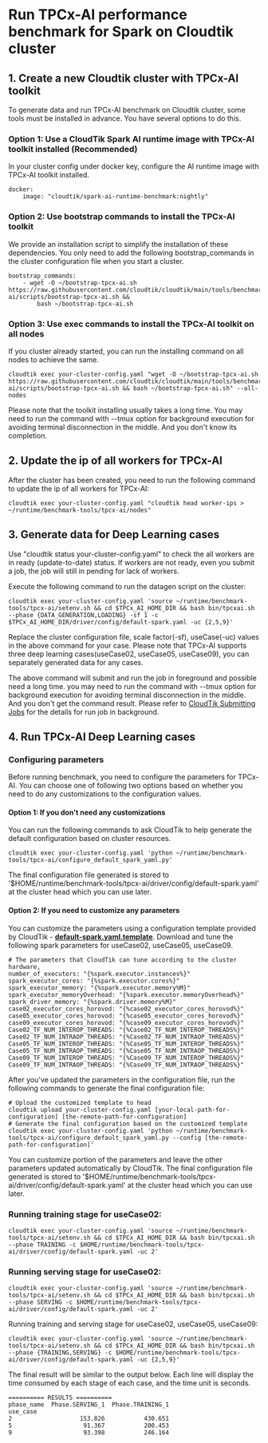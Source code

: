 # Run TPCx-AI performance benchmark for Spark on Cloudtik cluster

## 1. Create a new Cloudtik cluster with TPCx-AI toolkit
To generate data and run TPCx-AI benchmark on Cloudtik cluster, some tools must be installed in advance.
You have several options to do this.

### Option 1: Use a CloudTik Spark AI runtime image with TPCx-AI toolkit installed (Recommended)
In your cluster config under docker key, configure the AI runtime image with TPCx-AI toolkit installed.

```buildoutcfg
docker:
    image: "cloudtik/spark-ai-runtime-benchmark:nightly"
```

### Option 2: Use bootstrap commands to install the TPCx-AI toolkit
We provide an installation script to simplify the installation of these dependencies.
You only need to add the following bootstrap_commands in the cluster configuration file when you start a cluster.
```buildoutcfg
bootstrap_commands:
    - wget -O ~/bootstrap-tpcx-ai.sh https://raw.githubusercontent.com/cloudtik/cloudtik/main/tools/benchmarks/ai/tpcx-ai/scripts/bootstrap-tpcx-ai.sh &&
        bash ~/bootstrap-tpcx-ai.sh
```

### Option 3: Use exec commands to install the TPCx-AI toolkit on all nodes
If you cluster already started, you can run the installing command on all nodes to achieve the same.
```buildoutcfg
cloudtik exec your-cluster-config.yaml "wget -O ~/bootstrap-tpcx-ai.sh https://raw.githubusercontent.com/cloudtik/cloudtik/main/tools/benchmarks/ai/tpcx-ai/scripts/bootstrap-tpcx-ai.sh && bash ~/bootstrap-tpcx-ai.sh" --all-nodes
```

Please note that the toolkit installing usually takes a long time.
You may need to run the command with --tmux option for background execution
for avoiding terminal disconnection in the middle. And you don't know its completion.

## 2. Update the ip of all workers for TPCx-AI
After the cluster has been created, you need to run the following command to update the ip of all workers for TPCx-AI:
```buildoutcfg
cloudtik exec your-cluster-config.yaml "cloudtik head worker-ips > ~/runtime/benchmark-tools/tpcx-ai/nodes"
```

## 3. Generate data for Deep Learning cases
Use "cloudtik status your-cluster-config.yaml" to check the all workers are in ready (update-to-date) status.
If workers are not ready, even you submit a job, the job will still in pending for lack of workers.

Execute the following command to run the datagen script on the cluster:
```buildoutcfg
cloudtik exec your-cluster-config.yaml 'source ~/runtime/benchmark-tools/tpcx-ai/setenv.sh && cd $TPCx_AI_HOME_DIR && bash bin/tpcxai.sh --phase {DATA_GENERATION,LOADING} -sf 1 -c $TPCx_AI_HOME_DIR/driver/config/default-spark.yaml -uc {2,5,9}'
```
Replace the cluster configuration file, scale factor(-sf), useCase(-uc) values in the above command for your case. 
Please note that TPCx-AI supports three deep learning cases(useCase02, useCase05, useCase09), you can separately generated data for any cases.

The above command will submit and run the job in foreground and possible need a long time.
you may need to run the command with --tmux option for background execution
for avoiding terminal disconnection in the middle. And you don't get the command result.
Please refer to [CloudTik Submitting Jobs](https://cloudtik.readthedocs.io/en/latest/UserGuide/AdvancedConfigurations/submitting-jobs.html) for
the details for run job in background.

## 4. Run TPCx-AI Deep Learning cases

### Configuring parameters
Before running benchmark, you need to configure the parameters for TPCx-AI.
You can choose one of following two options based on whether you need to do any customizations
to the configuration values.

#### Option 1: If you don't need any customizations
You can run the following commands to ask CloudTik to help generate the default configuration
based on cluster resources.
```buildoutcfg
cloudtik exec your-cluster-config.yaml 'python ~/runtime/benchmark-tools/tpcx-ai/configure_default_spark_yaml.py'
```
The final configuration file generated is stored to '$HOME/runtime/benchmark-tools/tpcx-ai/driver/config/default-spark.yaml'
at the cluster head which you can use later.

#### Option 2: If you need to customize any parameters
You can customize the parameters using a configuration template provided by
CloudTik - **[default-spark.yaml.template](tpcx-ai/confs/default-spark.yaml.template)**.
Download and tune the following spark parameters for useCase02, useCase05, useCase09.
```buildoutcfg
# The parameters that CloudTik can tune according to the cluster hardware,
number_of_executors: "{%spark.executor.instances%}"
spark_executor_cores: "{%spark.executor.cores%}"
spark_executor_memory: "{%spark.executor.memory%M}"
spark_executor_memoryOverhead: "{%spark.executor.memoryOverhead%}"
spark_driver_memory: "{%spark.driver.memory%M}"
case02_executor_cores_horovod: "{%case02_executor_cores_horovod%}"
case05_executor_cores_horovod: "{%case05_executor_cores_horovod%}"
case09_executor_cores_horovod: "{%case09_executor_cores_horovod%}"
Case02_TF_NUM_INTEROP_THREADS: "{%Case02_TF_NUM_INTEROP_THREADS%}"
Case02_TF_NUM_INTRAOP_THREADS: "{%Case02_TF_NUM_INTRAOP_THREADS%}"
Case05_TF_NUM_INTEROP_THREADS: "{%Case05_TF_NUM_INTEROP_THREADS%}"
Case05_TF_NUM_INTRAOP_THREADS: "{%Case05_TF_NUM_INTRAOP_THREADS%}"
Case09_TF_NUM_INTEROP_THREADS: "{%Case09_TF_NUM_INTEROP_THREADS%}"
Case09_TF_NUM_INTRAOP_THREADS: "{%Case09_TF_NUM_INTRAOP_THREADS%}"
```
After you've updated the parameters in the configuration file,
run the following commands to generate the final configuration file:
```buildoutcfg
# Upload the customized template to head
cloudtik upload your-cluster-config.yaml [your-local-path-for-configuration] [the-remote-path-for-configuration]
# Generate the final configuration based on the customized template
cloudtik exec your-cluster-config.yaml 'python ~/runtime/benchmark-tools/tpcx-ai/configure_default_spark_yaml.py --config [the-remote-path-for-configuration]'
```
You can customize portion of the parameters and leave the other parameters updated automatically
by CloudTik.
The final configuration file generated is stored to '$HOME/runtime/benchmark-tools/tpcx-ai/driver/config/default-spark.yaml'
at the cluster head which you can use later.

### Running training stage for useCase02:
```buildoutcfg
cloudtik exec your-cluster-config.yaml 'source ~/runtime/benchmark-tools/tpcx-ai/setenv.sh && cd $TPCx_AI_HOME_DIR && bash bin/tpcxai.sh --phase TRAINING -c $HOME/runtime/benchmark-tools/tpcx-ai/driver/config/default-spark.yaml -uc 2'
```
### Running serving stage for useCase02:
 ```buildoutcfg
cloudtik exec your-cluster-config.yaml 'source ~/runtime/benchmark-tools/tpcx-ai/setenv.sh && cd $TPCx_AI_HOME_DIR && bash bin/tpcxai.sh --phase SERVING -c $HOME/runtime/benchmark-tools/tpcx-ai/driver/config/default-spark.yaml -uc 2'
```
Running training and serving stage for useCase02, useCase05, useCase09:
 ```buildoutcfg
cloudtik exec your-cluster-config.yaml 'source ~/runtime/benchmark-tools/tpcx-ai/setenv.sh && cd $TPCx_AI_HOME_DIR && bash bin/tpcxai.sh --phase {TRAINING,SERVING} -c $HOME/runtime/benchmark-tools/tpcx-ai/driver/config/default-spark.yaml -uc {2,5,9}'
```
The final result will be similar to the output below. Each line will display the time consumed by each stage of each case, and the time unit is seconds.
```buildoutcfg
========== RESULTS ==========
phase_name  Phase.SERVING_1  Phase.TRAINING_1
use_case                                     
2                   153.826           430.651
5                    91.367           200.453
9                    93.398           246.164
```
